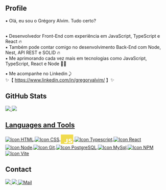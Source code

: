 ## Profile

<div>
  ▪ Olá, eu sou o Grégory Alvim. Tudo certo? <br /><br />
  
  ▪ Desenvolvedor Front-End com experiência em JavaScript, TypeScript e React 🔥 <br />
  ▪ Também pode contar comigo no desenvolvimento Back-End com Node, Nest, API REST e SOLID 🔥 <br />
  ▪ Me aprimorando cada vez mais em tecnologias como JavaScript, TypeScript, React e Node 💛🚀 <br />

  ▪ Me acompanhe no Linkedin ⤸ <br />
  ✨【 https://www.linkedin.com/in/gregoryalvim/ 】✨
</div>

## GitHub Stats
<!--   &include_all_commits=true&count_private=true -->
<div>
  <a href="https://github.com/gregoryAlvim">
  <img height="160em" src="https://github-readme-stats.vercel.app/api?username=gregoryAlvim&show_icons=true&theme=react"/>
  
  <img height="160em" src="https://github-readme-stats.vercel.app/api/top-langs/?username=gregoryAlvim&layout=compact&langs_count=7&theme=react"/>
</div>

## Languages and Tools
 
<div style="display: inline_block">
  <a href="https://developer.mozilla.org/pt-BR/docs/Web/HTML" target="_blank" rel="noreferrer">
    <img align="center" alt="Icon HTML" height="30" width="40" src="https://github.com/get-icon/geticon/raw/master/icons/html-5.svg""/>
  </a>
  
  <a href="https://developer.mozilla.org/pt-BR/docs/Web/CSS" target="_blank" rel="noreferrer">
    <img align="center" alt="Icon CSS" height="30" width="40" src="https://github.com/get-icon/geticon/raw/master/icons/css-3.svg"/>
  </a>
  
  <a href="https://developer.mozilla.org/pt-BR/docs/Web/JavaScript" target="_blank" rel="noreferrer">
    <img align="center" alt="Icon Javascript" height="30" width="40" src="https://raw.githubusercontent.com/devicons/devicon/master/icons/javascript/javascript-plain.svg"/>
  </a>

  <a href="https://www.typescriptlang.org/" target="_blank" rel="noreferrer">
    <img align="center" alt="Icon Typescript" height="30" width="40" src="https://github.com/get-icon/geticon/raw/master/icons/typescript-icon.svg"/>
  </a>
  
  <a href="https://pt-br.reactjs.org/" target="_blank" rel="noreferrer">
    <img align="center" alt="Icon React" height="30" width="40" src="https://github.com/get-icon/geticon/raw/master/icons/react.svg"/>
  </a>
  
  <a href="https://nodejs.org/en/" target="_blank" rel="noreferrer">
    <img align="center" alt="Icon Node" height="30" width="40" src="https://github.com/get-icon/geticon/raw/master/icons/nodejs-icon.svg"/>
  </a>

  <a href="https://git-scm.com/" target="_blank" rel="noreferrer">
    <img align="center" alt="Icon Git" height="30" width="40" src="https://github.com/get-icon/geticon/raw/master/icons/git-icon.svg"/> 
  </a>
  
  <a href="https://www.postgresql.org" target="_blank" rel="noreferrer"> 
    <img align="center" alt="Icon PostgreSQL" height="30" width="40" src="https://github.com/get-icon/geticon/raw/master/icons/postgresql.svg"/> 
  </a> 

  <a href="https://dev.mysql.com/" target="_blank" rel="noreferrer"> 
    <img align="center" alt="Icon MySql" height="30" width="40" src="https://github.com/get-icon/geticon/raw/master/icons/mysql.svg"/> 
  </a> 

  <a href="https://www.npmjs.com" target="_blank" rel="noreferrer"> 
    <img align="center" alt="Icon NPM" height="30" width="40" src="https://github.com/get-icon/geticon/raw/master/icons/npm.svg"/> 
  </a> 

  <a href="https://vitejs.dev/" target="_blank" rel="noreferrer"> 
    <img align="center" alt="Icon Vite" height="30" width="40" src="https://github.com/get-icon/geticon/raw/master/icons/vite.svg"/> 
  </a> 
</div>
  
## Contact
  
<div> 
  <a href="https://www.linkedin.com/in/grégory-alvim/" target="_blank">
    <img src="https://img.shields.io/badge/-LinkedIn-%230077B5?style=for-the-badge&logo=linkedin&logoColor=white" target="_blank">
  </a>

  <a href="https://instagram.com/gregori_alvim" target="_blank">
    <img src="https://img.shields.io/badge/-Instagram-%23E4405F?style=for-the-badge&logo=instagram&logoColor=white" target="_blank">
  </a>

  <a href = "mailto:gregori.alvim@gmail.com">
    <img alt="Mail" src="https://img.shields.io/badge/Gmail-D14836?style=for-the-badge&logo=gmail&logoColor=white">
  </a>
</div>

<!-- 
  <img height="150vh" align="right" alt="Greg-yoda" src="https://media.giphy.com/media/ZVik7pBtu9dNS/giphy.gif">
-->
  
<!--   
  <img align="center" alt="Greg-Ts" height="30" width="40" src="https://raw.githubusercontent.com/devicons/devicon/master/icons/typescript/typescript-plain.svg">
  <img align="center" alt="Greg-Python" height="30" width="40" src="https://raw.githubusercontent.com/devicons/devicon/master/icons/python/python-original.svg">
  <img align="center" alt="Greg-Csharp" height="30" width="40" src="https://raw.githubusercontent.com/devicons/devicon/master/icons/csharp/csharp-original.svg">
-->

<!--   
  Configs
  https://github.com/anuraghazra/github-readme-stats
-->
  
